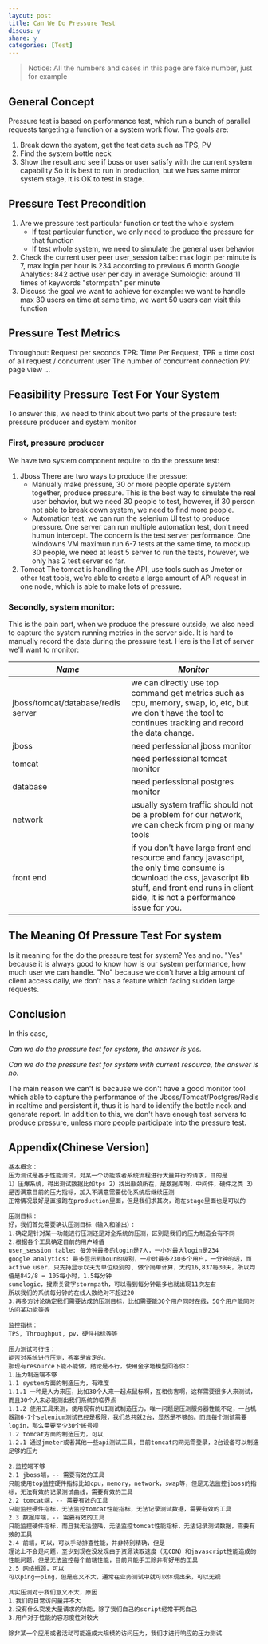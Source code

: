 ```yaml
---
layout: post
title: Can We Do Pressure Test
disqus: y
share: y
categories: [Test]
---
```


> Notice: All the numbers and cases in this page are fake number, just for example

## General Concept
Pressure test is based on performance test, which run a bunch of parallel requests targeting a function or a system work flow. The goals are:
1. Break down the system, get the test data such as TPS, PV
2. Find the system bottle neck
3. Show the result and see if boss or user satisfy with the current system capability
So it is best to run in production, but we has same mirror system stage, it is OK to test in stage.

## Pressure Test Precondition
1. Are we pressure test particular function or test the whole system
	* If test particular function, we only need to produce the pressure for that function
	* If test whole system, we need to simulate the general user behavior
2. Check the current user peer
user_session talbe: max login per minute is 7, max login per hour is 234 according to previous 6 month
Google Analytics: 842 active user per day in average
Sumologic: around 11 times of keywords "stormpath" per minute
3. Discuss the goal we want to achieve
for example: we want to handle max 30 users on time at same time, we want 50 users can visit this function  

## Pressure Test Metrics
Throughput: Request per seconds
TPR: Time Per Request, TPR = time cost of all request / concurrent user
The number of concurrent connection
PV: page view
...

## Feasibility Pressure Test For Your System
To answer this, we need to think about two parts of the pressure test: pressure producer and system monitor

### First, pressure producer
We have two system component require to do the pressure test:
1. Jboss
There are two ways to produce the pressue:
	* Manually make pressure, 30 or more people operate system together, produce pressure. This is the best way to simulate the real user behavior, but we need 30 people to test, however, if 30 person not able to break down system, we need to find more people.
	* Automation test, we can run the selenium UI test to produce pressure. One server can run multiple automation test, don't need humun intercept. The concern is the test server performance. One windowns VM maximun run 6-7 tests at the same time, to mockup 30 people, we need at least 5 server to run the tests, however, we only has 2 test server so far.
2. Tomcat
The tomcat is handling the API, use tools such as Jmeter or other test tools, we're able to create a large amount of API request in one node, which is able to make lots of pressure.

### Secondly, system monitor:
This is the pain part, when we produce the pressure outside, we also need to capture the system running metrics in the server side. It is hard to manually record the data during the pressure test. Here is the list of server we'll want to monitor:

| *Name*        	   | *Monitor*                                           |
| -------------------- |-----------------------------------------------------| 
| jboss/tomcat/database/redis server | we can directly use top command get metrics such as cpu, memory, swap, io, etc, but we don't have the tool to continues tracking and record the data change. |
| jboss      | need perfessional jboss monitor      | 
| tomcat | need perfessional tomcat monitor      |
| database | need perfessional postgres monitor      |
| network | usually system traffic should not be a problem for our network, we can check from ping or many tools|
| front end | if you don't have large front end resource and fancy javascript, the only time consume is download the css, javascript lib stuff, and front end runs in client side, it is not a performance issue for you.  |


## The Meaning Of Pressure Test For system
Is it meaning for the do the pressure test for system? Yes and no. "Yes" because it is always good to know how is our system performance, how much user we can handle. "No" because we don't have a big amount of client access daily, we don't has a feature which facing sudden large requests.

## Conclusion
In this case,

*Can we do the pressure test for system, the answer is yes.*

*Can we do the pressure test for system with current resource, the answer is no.*

The main reason we can't is because we don't have a good monitor tool which able to capture the performance of the Jboss/Tomcat/Postgres/Redis in realtime and persistent it, thus it is hard to identify the bottle neck and generate report. In addition to this, we don't have enough test servers to produce pressure, unless more people participate into the pressure test.

## Appendix(Chinese Version)

```
基本概念：
压力测试是基于性能测试，对某一个功能或者系统流程进行大量并行的请求，目的是
1）压爆系统，得出测试数据比如tps 2）找出瓶颈所在，是数据库啊，中间件，硬件之类 3）是否满意目前的压力指标，加入不满意需要优化系统后继续压测
正常情况最好是直接跑在production里面，但是我们求其次，跑在stage里面也是可以的

压测目标：
好，我们首先需要确认压测目标（输入和输出）：
1.确定是针对某一功能进行压测还是对全系统的压测，区别是我们的压力制造会有不同
2.根据各个工具确定目前的用户峰值
user_session table: 每分钟最多的login是7人，一小时最大login是234
google analytics: 最多显示到hour的级别，一小时最多230多个用户，一分钟的话，而active user，只支持显示以天为单位级别的, 做个简单计算，大约16,837每30天，所以均值是842/8 = 105每小时，1.5每分钟
sumologic，搜索关键字stormpath，可以看到每分钟最多也就出现11次左右
所以我们的系统每分钟的在线人数绝对不超过20
3.再多方讨论确定我们需要达成的压测目标，比如需要能30个用户同时在线，50个用户能同时访问某功能等等

监控指标：
TPS, Throughput, pv，硬件指标等等

压力测试可行性：
能否对系统进行压测，答案是肯定的。
那现有resource下能不能做，结论是不行，使用金字塔模型回答你：
1.压力制造端不够
1.1 system方面的制造压力，有难度
1.1.1 一种是人力来压，比如30个人来一起点鼠标啊，互相伤害啊，这样需要很多人来测试，而且30个人未必能测出我们系统的临界点
1.1.2 使用工具来测，使用现有的UI测试制造压力，唯一问题是压测服务器性能不足，一台机器跑6-7个selenium测试已经是极限，我们总共就2台，显然是不够的。而且每个测试需要login，那么需要至少30个帐号呗
1.2 tomcat方面的制造压力，可以
1.2.1 通过jmeter或者其他一些api测试工具，目前tomcat内网无需登录，2台设备可以制造足够的压力

2.监控端不够
2.1 jboss端，-- 需要有效的工具
只能使用top监控硬件指标比如cpu，memory，network，swap等，但是无法监控jboss的指标，无法有效的记录测试曲线，需要有效的工具
2.2 tomcat端，-- 需要有效的工具
只能监控硬件指标，无法监控tomcat性能指标，无法记录测试数据，需要有效的工具
2.3 数据库端，-- 需要有效的工具
只能监控硬件指标，而且我无法登陆，无法监控tomcat性能指标，无法记录测试数据，需要有效的工具
2.4 前端，可以，可以手动排查性能，并非特别精确，但是
理论上不会是问题，至少到现在没发现由于资源读取速度（无CDN）和javascript性能造成的性能问题，但是无法监控每个前端性能，目前只能手工除非有好用的工具
2.5 网络瓶颈，可以
可以ping一ping，但是意义不大，通常在业务测试中就可以体现出来，可以无视

其实压测对于我们意义不大，原因
1.我们的日常访问量并不大
2.没有什么突发大量请求的功能，除了我们自己的script经常干死自己
3.用户对于性能的容忍度性对较大

除非某一个应用或者活动可能造成大规模的访问压力，我们才进行响应的压力测试
```